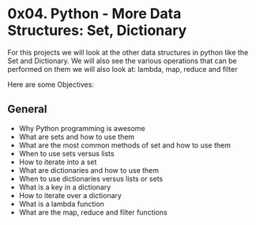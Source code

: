 # 0x04. Python - More Data Structures: Set, Dictionary

For this projects we will look at the other data structures in python like the Set and Dictionary.
We will also see the various operations that can be performed on them
we will also look at: lambda, map, reduce and filter

Here are some Objectives:

## General

- Why Python programming is awesome
- What are sets and how to use them
- What are the most common methods of set and how to use them
- When to use sets versus lists
- How to iterate into a set
- What are dictionaries and how to use them
- When to use dictionaries versus lists or sets
- What is a key in a dictionary
- How to iterate over a dictionary
- What is a lambda function
- What are the map, reduce and filter functions
